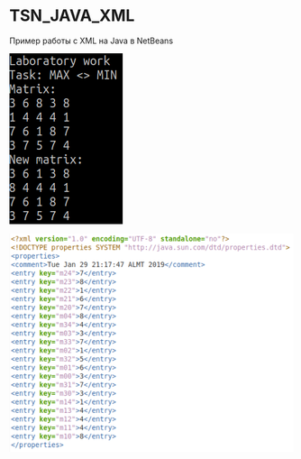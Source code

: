 # TSN_JAVA_XML
Пример работы с XML на Java в NetBeans

![srcreenshot](screenshot1.png)

![srcreenshot](screenshot2.png)
